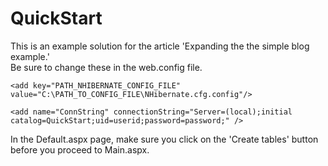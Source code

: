 QuickStart
==========

This is an example solution for the article 'Expanding the the simple blog example.'
<br/>
Be sure to change these in the web.config file.

    <add key="PATH_NHIBERNATE_CONFIG_FILE" value="C:\PATH_TO_CONFIG_FILE\NHibernate.cfg.config"/>

    <add name="ConnString" connectionString="Server=(local);initial catalog=QuickStart;uid=userid;password=password;" />

In the Default.aspx page, make sure you click on the 'Create tables' button before you proceed to Main.aspx.